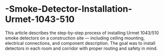 # -Smoke-Detector-Installation-Urmet-1043-510
This article describes the step-by-step process of installing Urmet 1043/510 smoke detectors on a construction site — including ceiling mounting, electrical connections, and component description. The goal was to install detectors in each room and corridor with proper routing and safety in mind.
